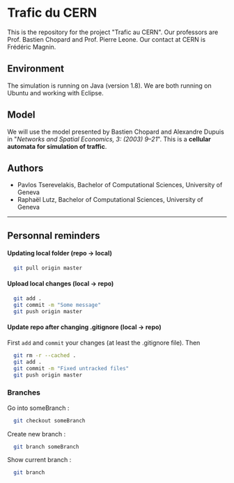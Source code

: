 # Trafic du CERN

This is the repository for the project "Trafic au CERN". Our professors are Prof. Bastien Chopard and Prof. Pierre Leone. Our contact at CERN is Frédéric Magnin.

## Environment

The simulation is running on Java (version 1.8). We are both running on Ubuntu and working with Eclipse.

## Model

We will use the model presented by Bastien Chopard and Alexandre Dupuis in "*Networks and Spatial Economics, 3: (2003) 9–21*". This is a **cellular automata for simulation of traffic**.

## Authors

- Pavlos Tserevelakis, Bachelor of Computational Sciences, University of Geneva
- Raphaël Lutz, Bachelor of Computational Sciences, University of Geneva

-----

## Personnal reminders

#### Updating local folder (repo -> local)

```sh
  git pull origin master
```

#### Upload local changes (local -> repo)

```sh
  git add .
  git commit -m "Some message"
  git push origin master
```

#### Update repo after changing .gitignore (local -> repo)

First `add` and `commit` your changes (at least the .gitignore file). Then

```sh
  git rm -r --cached .
  git add .
  git commit -m "Fixed untracked files"
  git push origin master
```

### Branches

Go into someBranch :

```sh
  git checkout someBranch
```

Create new branch :

```sh
  git branch someBranch
```

Show current branch :

```sh
  git branch
```

